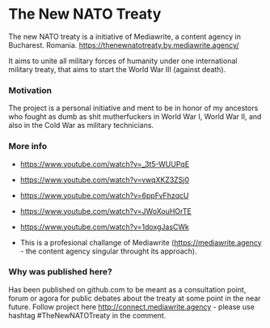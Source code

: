 # The New NATO Treaty

The new NATO treaty is a initiative of Mediawrite, a content agency in Bucharest. Romania. 
https://thenewnatotreaty.by.mediawrite.agency/

It aims to unite all military forces of humanity under one international military treaty, that aims to start the World War III (against death).


### Motivation
The project is a personal initiative and ment to be in honor of my ancestors who fought as dumb as shit mutherfuckers in World War I, World War II, and also in the Cold War as military technicians.



### More info

- https://www.youtube.com/watch?v=_3t5-WUUPqE
- https://www.youtube.com/watch?v=vwqXKZ3ZSj0
- https://www.youtube.com/watch?v=6ppFvFhzqcU
- https://www.youtube.com/watch?v=JWoXouHOrTE
- https://www.youtube.com/watch?v=1doxgJasCWk


- This is a profesional challange of Mediawrite (https://mediawrite.agency - the content agency singular throught its approach).



### Why was published here?
Has been published on github.com to be meant as a consultation point, forum or agora for public debates about the treaty at some point in the near future.
Follow project here http://connect.mediawrite.agency - please use hashtag #TheNewNATOTreaty in the comment.

